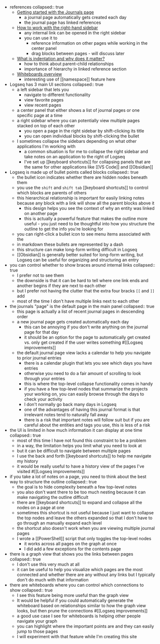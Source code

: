 - references
  collapsed:: true
	- [Getting started with the Journals page](https://docs.logseq.com/#/page/getting%20started%20with%20the%20journals%20page)
		- a journal page automatically gets created each day
		- the journal page has linked references
	- [How to work with the right-hand sidebar](https://docs.logseq.com/#/page/how%20to%20work%20with%20the%20right-hand%20sidebar)
		- any internal link can be opened in the right sidebar
		- you can use it to
			- reference information on other pages while working in the center panel
			- drag blocks between pages - will discuss later
	- [What is indentation and why does it matter?](https://docs.logseq.com/#/page/what%20is%20indentation%20and%20why%20does%20it%20matter%3F)
		- how to think about parent-child relationships
		- importance of hierarchy in linked reference section
	- [Whiteboards overview](https://docs.logseq.com/#/page/whiteboard)
		- interesting use of [[namespace]] feature here
- Logseq has 3 main UI sections
  collapsed:: true
	- a left sidebar that lets you
		- navigate to different functionality
		- view favorite pages
		- view recent pages
	- a center panel that either shows a list of journal pages or one specific page at a time
	- a right sidebar where you can potentially view multiple pages stacked on top of each other
		- you open a page in the right sidebar by shift-clicking its title
		- you can open individual blocks by shift-clicking the bullet
	- I sometimes collapse the sidebars depending on what other applications I'm working with
		- a common situation is for me to collapse the right sidebar and take notes on an application to the right of Logseq
		- I've set up [[keyboard shortcuts]] for collapsing panels that are the same for other applications like [[VS Code]] and [[Obsidian]]
- Logseq is made up of bullet points called blocks
  collapsed:: true
	- the bullet icon indicates whether there are hidden nodes beneath them
	- you use the `shift` and `shift tab` [[keyboard shortcuts]] to control which blocks are parents of others
	- this hierarchical relationship is important for easily linking notes because any block with a link will show all the parent blocks above it
		- this design helps you see the context of why an entity was linked on another page
		- this is actually a powerful feature that makes the outline more useful - you just need to be thoughtful into how you structure the outline to get the info you're looking for
	- you can right-click a bullet icon to see menu items associated with the
	- in markdown these bullets are represented by a dash
	- this structure can make long-form writing difficult in Logseq
	- [[Obsidian]] is generally better suited for long-form writing, but Logseq can be useful for organizing and structuring an entry
- you can control whether to show braces around internal links
  collapsed:: true
	- I prefer not to see them
	- the downside is that it can be hard to tell where one link ends and another begins if they are next to each other
	- but I prefer not having the clutter that the extra four bracks `[[` and `]]` add
	- most of the time I don't have multiple links next to each other
- the journals "page" is the default page in the main panel
  collapsed:: true
	- this page is actually a list of recent journal pages in descending order
	- a new journal page gets created automatically each day
		- this can be annoying if you don't write anything on the journal page for that day
		- it should be an option for the page to automatically get created vs. only get created if the user writes something #[[Logseq improvements]]
	- the default journal page view lacks a calendar to help you navigate to prior journal entries
		- there is a calendar plugin that lets you see which days you have entries
		- otherwise you need to do a fair amount of scrolling to look through your entries
		- this is where the top-level collapse functionality comes in handy
		- if you have a few top-level nodes that summarize the projects your working on, you can easily browse through the days to check your activity
		- I don't normally go back many days in Logseq
		- one of the advantages of having this journal format is that irrelevant notes tend to naturally fall away
		- there is a risk that important notes will follow suit but if you are careful about the entities and tags you use, this is less of a risk
- the UI is limited in how much information it can display at one time
  collapsed:: true
	- most of this time I have not found this constraint to be a problem
	- in a way, the limitation helps you limit what you need to look at
	- but it can be difficult to navigate between multiple pages
	- I use the back and forth [[keyboard shortcuts]] to help me navigate my history
	- it would be really useful to have a history view of the pages I've visited #[[Logseq improvements]]
- if you take a lot of notes on a page, you need to think about the best way to structure the outline
  collapsed:: true
	- the goal is to hide complexity beneath a few top-level notes
	- you also don't want there to be too much nesting because it can make navigating the outline difficult
	- there are [[keyboard shortcuts]] to expand and collapse all the nodes on a page at one
	- sometimes this shortcut is not useful because I just want to collapse the top nodes and leave the others expanded so that I don't have to go through an manually expand each level
	- the shortcut also doesn't work when you are viewing multiple journal pages
	- I wrote a [[PowerShell]] script that only toggles the top-level nodes
		- it works across all pages on the graph at once
		- I did add a few exceptions for the contents page
- there is a graph view that shows you the links between pages
  collapsed:: true
	- I don't use this very much at all
	- it can be useful to help you visualize which pages are the most connected and whether there are any without any links but I typically don't do much with that information
- there are whiteboards where you can control which connections to show
  collapsed:: true
	- I see this feature being more useful than the graph view
	- It would be helpful if you could automatically generate the whiteboard based on relationships similar to how the graph view looks, but then prune the connections #[[Logseq improvements]]
	- a good use case I see for whiteboards is helping other people navigate your graph
	- you can highlight where the important points are and they can easily jump to those pages
	- I will experiment with that feature while I'm creating this site